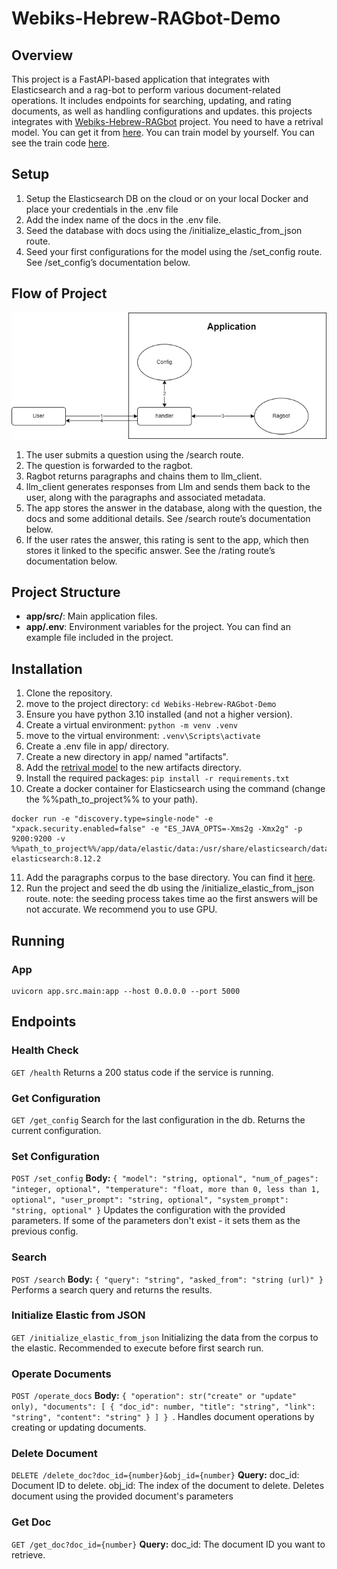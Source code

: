 # Webiks-Hebrew-RAGbot-Demo

## Overview

This project is a FastAPI-based application that integrates with Elasticsearch and a rag-bot to perform various document-related operations.
It includes endpoints for searching, updating, and rating documents, as well as handling configurations and updates.
this projects integrates with [Webiks-Hebrew-RAGbot](https://github.com/NNLP-IL/Webiks-Hebrew-RAGbot) project.
You need to have a retrival model. You can get it from [here](https://drive.google.com/file/d/1eFAddJWBWDvoid-Gyn6ZT5jPwf-vNPI8/view).
You can train model by yourself. You can see the train code [here](https://github.com/NNLP-IL/Webiks-Hebrew-RAGbot-Trainer).

## Setup

1. Setup the Elasticsearch DB on the cloud or on your local Docker and place your credentials in the .env file
2. Add the index name of the docs in the .env file.
3. Seed the database with docs using the /initialize_elastic_from_json route.
4. Seed your first configurations for the model using the /set_config route. See /set_config’s documentation below.

## Flow of Project

![kolzchut-chart drawio](./kolzchut-chart.drawio.png)

1. The user submits a question using the /search route.
2. The question is forwarded to the ragbot.
3. Ragbot returns paragraphs and chains them to llm_client.
4. llm_client generates responses from Llm and sends them back to the user, along with the paragraphs and associated metadata.
5. The app stores the answer in the database, along with the question, the docs and some additional details. See /search route’s documentation below.
6. If the user rates the answer, this rating is sent to the app, which then stores it linked to the specific answer. See the /rating route’s documentation below.

## Project Structure

- **app/src/**: Main application files.
- **app/.env**: Environment variables for the project. You can find an example file included in the project.

## Installation

1. Clone the repository.
2. move to the project directory: `cd Webiks-Hebrew-RAGbot-Demo`
3. Ensure you have python 3.10 installed (and not a higher version).
4. Create a virtual environment: `python -m venv .venv`
5. move to the virtual environment: `.venv\Scripts\activate`
6. Create a .env file in app/ directory.
7. Create a new directory in app/ named "artifacts".
8. Add the [retrival model](https://drive.google.com/file/d/1eFAddJWBWDvoid-Gyn6ZT5jPwf-vNPI8/view) to the new artifacts directory.
9. Install the required packages: `pip install -r requirements.txt`
10. Create a docker container for Elasticsearch using the command (change the %%path_to_project%% to your path).
```
docker run -e "discovery.type=single-node" -e "xpack.security.enabled=false" -e "ES_JAVA_OPTS=-Xms2g -Xmx2g" -p 9200:9200 -v %%path_to_project%%/app/data/elastic/data:/usr/share/elasticsearch/data elasticsearch:8.12.2
```
11. Add the paragraphs corpus to the base directory. You can find it [here](https://github.com/NNLP-IL/Webiks-Hebrew-RAGbot-KolZchut-Paragraph-Corpus).
12. Run the project and seed the db using the /initialize_elastic_from_json route.
    note: the seeding process takes time ao the first answers will be not accurate. We recommend you to use GPU.

## Running

### App

```
uvicorn app.src.main:app --host 0.0.0.0 --port 5000
```



## Endpoints

### Health Check

`GET /health`
Returns a 200 status code if the service is running.

### Get Configuration

`GET /get_config`
Search for the last configuration in the db. Returns the current configuration.

### Set Configuration

`POST /set_config`
**Body:**
`{ "model": "string, optional", "num_of_pages": "integer, optional", "temperature": "float, more than 0, less than 1, optional", "user_prompt": "string, optional", "system_prompt": "string, optional" }`
Updates the configuration with the provided parameters. If some of the parameters don't exist - it sets them as the
previous config.

### Search

`POST /search`
**Body:**
`{ "query": "string", "asked_from": "string (url)" }`
Performs a search query and returns the results.

### Initialize Elastic from JSON

`GET /initialize_elastic_from_json`
Initializing the data from the corpus to the elastic. Recommended to execute before first search run.

### Operate Documents

`POST /operate_docs`
**Body:** `{
  "operation": str("create" or "update" only),
  "documents": [
    { "doc_id": number, "title": "string", "link": "string", "content": "string" }
  ]
}
`.
Handles document operations by creating or updating documents.

### Delete Document

`DELETE /delete_doc?doc_id={number}&obj_id={number}`
**Query:** doc_id: Document ID to delete.
obj_id: The index of the document to delete.
Deletes document using the provided document's parameters

### Get Doc

`GET /get_doc?doc_id={number}`
**Query:** doc_id: The document ID you want to retrieve.
